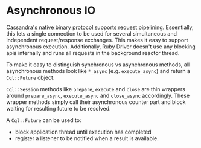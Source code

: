 # Asynchronous IO

[Cassandra's native binary protocol supports request pipelining](https://github.com/apache/cassandra/blob/trunk/doc/native_protocol_v1.spec#L117). Essentially, this lets a single connection to be used for several simultaneous and independent request/response exchanges. This makes it easy to  support asynchronous execution. Additionally, Ruby Driver doesn't use any blocking apis internally and runs all requests in the background reactor thread.

To make it easy to distinguish synchronous vs asynchronous methods, all asynchronous methods look like `*_async` (e.g. `execute_async`) and return a `Cql::Future` object.

`Cql::Session` methods like `prepare`, `execute` and `close` are thin wrappers around `prepare_async`, `execute_async` and `close_async` accordingly. These wrapper methods simply call their asynchronous counter part and block waiting for resulting future to be resolved.

A `Cql::Future` can be used to:

  * block application thread until execution has completed
  * register a listener to be notified when a result is available.
